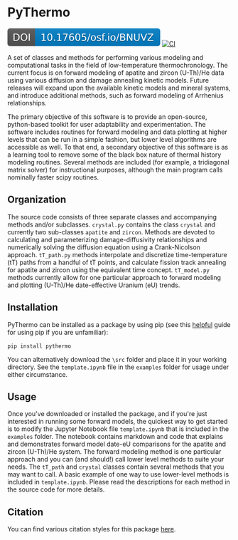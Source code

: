 # PyThermo

[![DOI](osf_io_BNUVZ.svg)](https://doi.org/10.17605/OSF.IO/BNUVZ)
[![CI][ci-img]][ci-url]

A set of classes and methods for performing various modeling and computational tasks in the field of low-temperature thermochronology. The current focus is on forward modeling of apatite and zircon (U-Th)/He data using various diffusion and damage annealing kinetic models. Future releases will expand upon the available kinetic models and mineral systems, and introduce additional methods, such as forward modeling of Arrhenius relationships.

The primary objective of this software is to provide an open-source, python-based toolkit for user adaptability and experimentation. The software includes routines for forward modeling and data plotting at higher levels that can be run in a simple fashion, but lower level algorithms are accessible as well. To that end, a secondary objective of this software is as a learning tool to remove some of the black box nature of thermal history modeling routines. Several methods are included (for example, a tridiagonal matrix solver) for instructional purposes, although the main program calls nominally faster scipy routines.

## Organization

The source code consists of three separate classes and accompanying methods and/or subclasses. `crystal.py` contains the class `crystal` and currently two sub-classes `apatite` and `zircon`. Methods are devoted to calculating and parameterizing damage-diffusivity relationships and numerically solving the diffusion equation using a Crank-Nicolson approach. `tT_path.py` methods interpolate and discretize time-temperature (tT) paths from a handful of tT points, and calculate fission track annealing for apatite and zircon using the equivalent time concept. `tT_model.py` methods currently allow for one particular approach to forward modeling and plotting (U-Th)/He date-effective Uranium (eU) trends.

## Installation

PyThermo can be installed as a package by using pip (see this [helpful](https://packaging.python.org/en/latest/tutorials/installing-packages/) guide for using pip if you are unfamiliar):

```python-repl
pip install pythermo
```

 You can alternatively download the `\src` folder and place it in your working directory. See the `template.ipynb` file in the `examples` folder for usage under either circumstance.

## Usage

Once you've downloaded or installed the package, and if you're just interested in running some forward models, the quickest way to get started is to modify the Jupyter Notebook file `template.ipynb` that is included in the `examples` folder. The notebook contains markdown and code that explains and demonstrates forward model date-eU comparisons for the apatite and zircon (U-Th)/He system. The forward modeling method is one particular approach and you can (and should!) call lower level methods to suite your needs. The `tT_path` and `crystal` classes contain several methods that you may want to call. A basic example of one way to use lower-level methods is included in `template.ipynb`. Please read the descriptions for each method in the source code for more details.

## Citation

You can find various citation styles for this package [here](https://doi.org/10.17605/OSF.IO/BNUVZ).

[ci-img]: https://github.com/OpenThermochronology/PyThermo/actions/workflows/CI.yml/badge.svg?branch=main
[ci-url]: https://github.com/OpenThermochronology/PyThermo/actions/workflows/CI.yml
